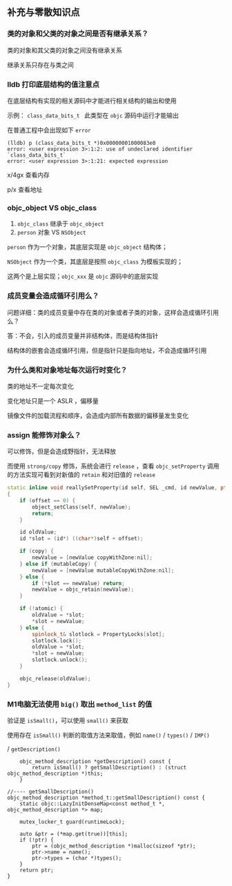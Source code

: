 ## 补充与零散知识点

### 类的对象和父类的对象之间是否有继承关系？

类的对象和其父类的对象之间没有继承关系

继承关系只存在与类之间



### lldb 打印底层结构的值注意点

在底层结构有实现的相关源码中才能进行相关结构的输出和使用

示例： `class_data_bits_t ` 此类型在 `objc` 源码中运行才能输出

在普通工程中会出现如下 `error`

```shell
(lldb) p (class_data_bits_t *)0x00000001000083e0
error: <user expression 3>:1:2: use of undeclared identifier `class_data_bits_t`
error: <user expression 3>:1:21: expected expression

```



x/4gx 查看内存

p/x 查看地址



### objc_object VS objc_class

1. `objc_class` 继承于 `objc_object`
2. `person` 对象 VS `NSObject` 

`person` 作为一个对象，其底层实现是 `objc_object` 结构体；

`NSObject` 作为一个类，其底层是按照 `objc_class` 为模板实现的；

这两个是上层实现；`objc_xxx` 是 `objc` 源码中的底层实现



### 成员变量会造成循环引用么？

问题详细：类的成员变量中存在类的对象或者子类的对象，这样会造成循环引用么？

答：不会，引入的成员变量并非结构体，而是结构体指针

结构体的嵌套会造成循环引用，但是指针只是指向地址，不会造成循环引用



### 为什么类和对象地址每次运行时变化？

类的地址不一定每次变化

变化地址只是一个 ASLR ，偏移量 

镜像文件的加载流程和顺序，会造成内部所有数据的偏移量发生变化



### assign 能修饰对象么？

可以修饰，但是会造成野指针，无法释放

而使用 `strong/copy`  修饰，系统会进行 `release` ，查看 `objc_setProperty` 调用的方法实现可看到对新值的 `retain` 和对旧值的 `release` 

```C++
static inline void reallySetProperty(id self, SEL _cmd, id newValue, ptrdiff_t offset, bool atomic, bool copy, bool mutableCopy)
{
    if (offset == 0) {
        object_setClass(self, newValue);
        return;
    }

    id oldValue;
    id *slot = (id*) ((char*)self + offset);

    if (copy) {
        newValue = [newValue copyWithZone:nil];
    } else if (mutableCopy) {
        newValue = [newValue mutableCopyWithZone:nil];
    } else {
        if (*slot == newValue) return;
        newValue = objc_retain(newValue);
    }

    if (!atomic) {
        oldValue = *slot;
        *slot = newValue;
    } else {
        spinlock_t& slotlock = PropertyLocks[slot];
        slotlock.lock();
        oldValue = *slot;
        *slot = newValue;        
        slotlock.unlock();
    }

    objc_release(oldValue);
}
```



### M1电脑无法使用 `big()` 取出 `method_list` 的值

验证是 `isSmall()`，可以使用 `small()` 来获取

使用存在  `isSmall()` 判断的取值方法来取值，例如 `name()` / `types()` / `IMP()` 

/ `getDescription()` 

```objc
    objc_method_description *getDescription() const {
        return isSmall() ? getSmallDescription() : (struct objc_method_description *)this;
    }

//---- getSmallDescription()
objc_method_description *method_t::getSmallDescription() const {
    static objc::LazyInitDenseMap<const method_t *, objc_method_description *> map;

    mutex_locker_t guard(runtimeLock);

    auto &ptr = (*map.get(true))[this];
    if (!ptr) {
        ptr = (objc_method_description *)malloc(sizeof *ptr);
        ptr->name = name();
        ptr->types = (char *)types();
    }
    return ptr;
}

```

